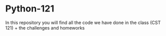 # Python-121
In this repository you will find all the code we have done in the class (CST 121) + the challenges and homeworks
